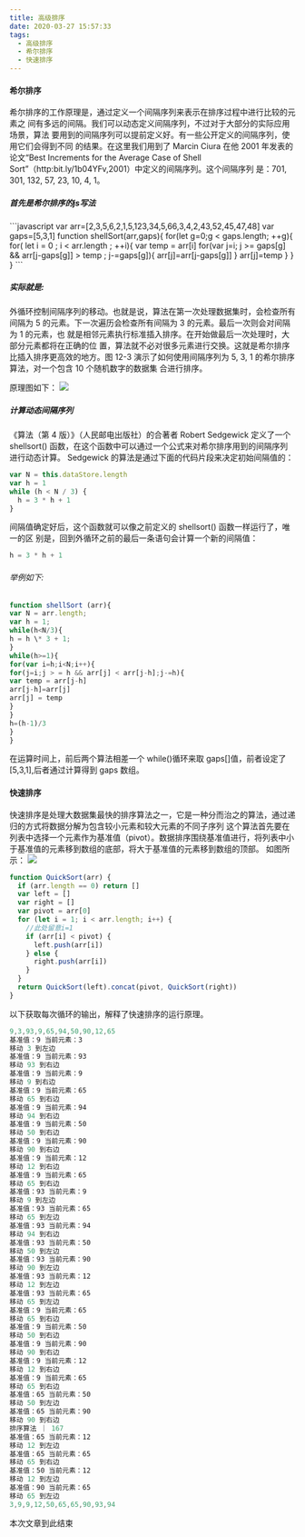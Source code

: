 ```yaml
---
title: 高级排序
date: 2020-03-27 15:57:33
tags:
  - 高级排序
  - 希尔排序
  - 快速排序
---
```


<h4> 希尔排序 </h4>
<p>希尔排序的工作原理是，通过定义一个间隔序列来表示在排序过程中进行比较的元素之
间有多远的间隔。我们可以动态定义间隔序列，不过对于大部分的实际应用场景，算法
要用到的间隔序列可以提前定义好。有一些公开定义的间隔序列，使用它们会得到不同
的结果。在这里我们用到了 Marcin Ciura 在他 2001 年发表的论文“Best Increments for the
Average Case of Shell Sort”（http:bit.ly/1b04YFv,2001）中定义的间隔序列。这个间隔序列
是：701, 301, 132, 57, 23, 10, 4, 1。</p>
<h5>首先是希尔排序的js写法</h5>
```javascript
var arr=[2,3,5,6,2,1,5,123,34,5,66,3,4,2,43,52,45,47,48]
var gaps=[5,3,1]
function shellSort(arr,gaps){
  for(let g=0;g < gaps.length; ++g){
    for( let i = 0 ; i < arr.length ; ++i){
      var temp = arr[i]
      for(var j=i; j >= gaps[g] && arr[j-gaps[g]] > temp ; j-=gaps[g]){
        arr[j]=arr[j-gaps[g]]
      }
      arr[j]=temp
    }
  }
}
```
<h5>实际就是:</h5>
<p>外循环控制间隔序列的移动。也就是说，算法在第一次处理数据集时，会检查所有间隔为
5 的元素。下一次遍历会检查所有间隔为 3 的元素。最后一次则会对间隔为 1 的元素，也
就是相邻元素执行标准插入排序。在开始做最后一次处理时，大部分元素都将在正确的位
置，算法就不必对很多元素进行交换。这就是希尔排序比插入排序更高效的地方。图 12-3
演示了如何使用间隔序列为 5, 3, 1 的希尔排序算法，对一个包含 10 个随机数字的数据集
合进行排序。
</p>
原理图如下：
<img src="/images/希尔排序原理.png"></img>
<h5>计算动态间隔序列</h5>

<p>《算法（第 4 版）》（人民邮电出版社）的合著者 Robert Sedgewick 定义了一个 shellsort()
函数，在这个函数中可以通过一个公式来对希尔排序用到的间隔序列进行动态计算。
Sedgewick 的算法是通过下面的代码片段来决定初始间隔值的：
</p>

```javascript
var N = this.dataStore.length
var h = 1
while (h < N / 3) {
  h = 3 * h + 1
}
```

<p>间隔值确定好后，这个函数就可以像之前定义的 shellsort() 函数一样运行了，唯一的区
别是，回到外循环之前的最后一条语句会计算一个新的间隔值：</p>

```javascript
h = 3 * h + 1
```

<h6>举例如下:</h6>

```javascript
function shellSort (arr){
var N = arr.length;
var h = 1;
while(h<N/3){
h = h \* 3 + 1;
}
while(h>=1){
for(var i=h;i<N;i++){
for(j=i;j > = h && arr[j] < arr[j-h];j-=h){
var temp = arr[j-h]
arr[j-h]=arr[j]
arr[j] = temp
}
}
h=(h-1)/3
}
}
```

在运算时间上，前后两个算法相差一个 while()循环来取 gaps[]值，前者设定了[5,3,1],后者通过计算得到 gaps 数组。

<h4>快速排序</h4>
快速排序是处理大数据集最快的排序算法之一，它是一种分而治之的算法，通过递归的方式将数据分解为包含较小元素和较大元素的不同子序列
这个算法首先要在列表中选择一个元素作为基准值（pivot）。数据排序围绕基准值进行，将列表中小于基准值的元素移到数组的底部，将大于基准值的元素移到数组的顶部。
如图所示：
<img src="/images/快速排序.jpg"></img>

```javascript
function QuickSort(arr) {
  if (arr.length == 0) return []
  var left = []
  var right = []
  var pivot = arr[0]
  for (let i = 1; i < arr.length; i++) {
    //此处留意i=1
    if (arr[i] < pivot) {
      left.push(arr[i])
    } else {
      right.push(arr[i])
    }
  }
  return QuickSort(left).concat(pivot, QuickSort(right))
}
```

以下获取每次循环的输出，解释了快速排序的运行原理。

```javascript
9,3,93,9,65,94,50,90,12,65
基准值：9 当前元素：3
移动 3 到左边
基准值：9 当前元素：93
移动 93 到右边
基准值：9 当前元素：9
移动 9 到右边
基准值：9 当前元素：65
移动 65 到右边
基准值：9 当前元素：94
移动 94 到右边
基准值：9 当前元素：50
移动 50 到右边
基准值：9 当前元素：90
移动 90 到右边
基准值：9 当前元素：12
移动 12 到右边
基准值：9 当前元素：65
移动 65 到右边
基准值：93 当前元素：9
移动 9 到左边
基准值：93 当前元素：65
移动 65 到左边
基准值：93 当前元素：94
移动 94 到右边
基准值：93 当前元素：50
移动 50 到左边
基准值：93 当前元素：90
移动 90 到左边
基准值：93 当前元素：12
移动 12 到左边
基准值：93 当前元素：65
移动 65 到左边
基准值：9 当前元素：65
移动 65 到右边
基准值：9 当前元素：50
移动 50 到右边
基准值：9 当前元素：90
移动 90 到右边
基准值：9 当前元素：12
移动 12 到右边
基准值：9 当前元素：65
移动 65 到右边
基准值：65 当前元素：50
移动 50 到左边
基准值：65 当前元素：90
移动 90 到右边
排序算法 ｜ 167
基准值：65 当前元素：12
移动 12 到左边
基准值：65 当前元素：65
移动 65 到右边
基准值：50 当前元素：12
移动 12 到左边
基准值：90 当前元素：65
移动 65 到左边
3,9,9,12,50,65,65,90,93,94
```

本次文章到此结束
